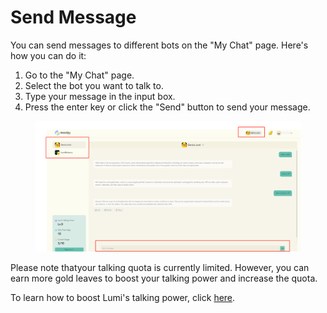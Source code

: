 # Send Message

You can send messages to different bots on the "My Chat" page. Here's how you can do it:

1. Go to the "My Chat" page.
2. Select the bot you want to talk to.
3. Type your message in the input box.
4. Press the enter key or click the "Send" button to send your message.

<figure><img src="../../.gitbook/assets/1687667523654.png" alt=""><figcaption></figcaption></figure>

Please note thatyour talking quota is currently limited. However, you can earn more gold leaves to boost your talking power and increase the quota.&#x20;

To learn how to boost Lumi's talking power, click [here](your-talking-power.md).





